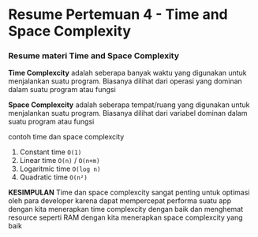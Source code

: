 # Resume Pertemuan 4 - Time and Space Complexity

### Resume materi Time and Space Complexity

**Time Complexcity** adalah seberapa banyak waktu yang digunakan untuk menjalankan suatu program. Biasanya dilihat dari operasi yang dominan dalam suatu program atau fungsi

**Space Complexcity** adalah seberapa tempat/ruang yang digunakan untuk menjalankan suatu program. Biasanya dilihat dari variabel dominan dalam suatu program atau fungsi

contoh time dan space complexcity
1. Constant time `O(1)`
2. Linear time `O(n)` / `O(n+m)`
3. Logaritmic time `O(log n)`
4. Quadratic time `O(n²)`

**KESIMPULAN** Time dan space complexcity sangat penting untuk optimasi oleh para developer karena dapat mempercepat performa suatu app dengan kita menerapkan time complexcity dengan baik dan menghemat resource seperti RAM dengan kita menerapkan space complexcity yang baik
